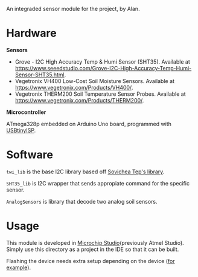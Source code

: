 An integraded sensor module for the project, by Alan.

# Hardware

**Sensors**

- Grove - I2C High Accuracy Temp & Humi Sensor (SHT35). Available at https://www.seeedstudio.com/Grove-I2C-High-Accuracy-Temp-Humi-Sensor-SHT35.html.
- Vegetronix VH400 Low-Cost Soil Moisture Sensors. Available at https://www.vegetronix.com/Products/VH400/.
- Vegetronix THERM200 Soil Temperature Sensor Probes. Available at https://www.vegetronix.com/Products/THERM200/.

**Microcontroller**

ATmega328p embedded on Arduino Uno board, programmed with [USBtinyISP](https://learn.adafruit.com/usbtinyisp).

# Software

`twi_lib` is the base I2C library based off [Sovichea Tep's library](https://github.com/Sovichea/avr-i2c-library).

`SHT35_lib` is I2C wrapper that sends appropiate command for the specific sensor.

`AnalogSensors` is library that decode two analog soil sensors.

# Usage
This module is developed in [Microchip Studio](https://www.microchip.com/en-us/development-tools-tools-and-software/microchip-studio-for-avr-and-sam-devices)(previously Atmel Studio). Simply use this directory as a project in the IDE so that it can be built. 

Flashing the device needs extra setup depending on the device ([for example](https://www.asensar.com/guide/arduino_atemlstudio/integrate-avrdude-with-atmel-studio.html)).
